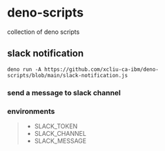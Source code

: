 # deno-scripts
collection of deno scripts

## slack notification
`deno run -A https://github.com/xcliu-ca-ibm/deno-scripts/blob/main/slack-notification.js`
### send a message to slack channel
### environments
> - SLACK_TOKEN
> - SLACK_CHANNEL
> - SLACK_MESSAGE
